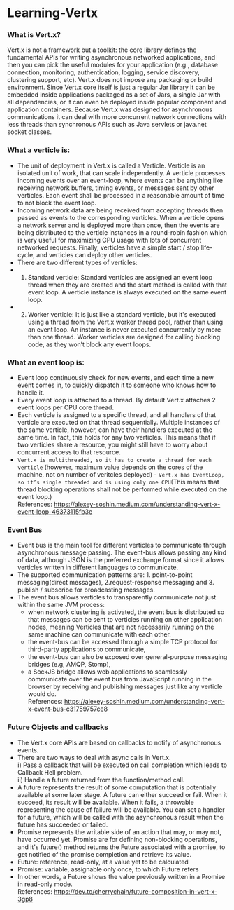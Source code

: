 # Learning-Vertx

### What is Vert.x? <br>
Vert.x is not a framework but a toolkit: the core library defines the fundamental APIs for writing asynchronous networked applications, and then you can pick the useful modules for your application (e.g., database connection, monitoring, authentication, logging, service discovery, clustering support, etc).
Vert.x does not impose any packaging or build environment. Since Vert.x core itself is just a regular Jar library it can be embedded inside applications packaged as a set of Jars, a single Jar with all dependencies, or it can even be deployed inside popular component and application containers.
Because Vert.x was designed for asynchronous communications it can deal with more concurrent network connections with less threads than synchronous APIs such as Java servlets or java.net socket classes.

### What a verticle is:
   - The unit of deployment in Vert.x is called a Verticle. Verticle is an isolated unit of work, that can scale independently. A verticle processes incoming events over an event-loop, where events can be anything like receiving network buffers, timing events, or messages sent by other verticles. Each event shall be processed in a reasonable amount of time to not block the event loop.
   - Incoming network data are being received from accepting threads then passed as events to the corresponding verticles. When a verticle opens a network server and is deployed more than once, then the events are being distributed to the verticle instances in a round-robin fashion which is very useful for maximizing CPU usage with lots of concurrent networked requests. Finally, verticles have a simple start / stop life-cycle, and verticles can deploy other verticles.
   - There are two different types of verticles:
   - 1. Standard verticle: Standard verticles are assigned an event loop thread when they are created and the start method is called with that event loop. A verticle instance is always executed on the same event loop. 
   - 2. Worker verticle: It is just like a standard verticle, but it's executed using a thread from the Vert.x worker thread pool, rather than using an event loop. An instance is never executed concurrently by more than one thread. Worker verticles are designed for calling blocking code, as they won’t block any event loops.
### What an event loop is:
   - Event loop continuously check for new events, and each time a new event comes in, to quickly dispatch it to someone who knows how to handle it.
   - Every event loop is attached to a thread. By default Vert.x attaches 2 event loops per CPU core thread. 
   - Each verticle is assigned to a specific thread, and all handlers of that verticle are executed on that thread sequentially.  Multiple instances of the same verticle,       however, can have their handlers executed at the same time. In fact, this holds for any two verticles. This means that if two verticles share a resource, you might still have to worry about concurrent access to that resource.
   - `Vert.x is multithreaded, so it has to create a thread for each verticle` (however, maximum value depends on the cores of the machine, not on number of veritcles deployed)    - `Vert.x has EventLoop, so it’s single threaded and is using only one CPU`(This means that thread blocking operations shall not be performed while executed on the event loop.) <br>
References:
https://alexey-soshin.medium.com/understanding-vert-x-event-loop-46373115fb3e
### Event Bus
   - Event bus is the main tool for different verticles to communicate through asynchronous message passing. The event-bus allows passing any kind of data, although JSON is the preferred exchange format since it allows verticles written in different languages to communicate. 
   - The supported communication patterns are: 1. point-to-point messaging(direct messages), 2.request-response messaging and 3. publish / subscribe for broadcasting messages.
   - The event bus allows verticles to transparently communicate not just within the same JVM process:
      - when network clustering is activated, the event bus is distributed so that messages can be sent to verticles running on other application nodes, meaning Verticles that are not necessarily running on the same machine can communicate with each other.
      - the event-bus can be accessed through a simple TCP protocol for third-party applications to communicate,
      - the event-bus can also be exposed over general-purpose messaging bridges (e.g, AMQP, Stomp),
      - a SockJS bridge allows web applications to seamlessly communicate over the event bus from JavaScript running in the browser by receiving and publishing messages just like any verticle would do. <br>
References:
https://alexey-soshin.medium.com/understanding-vert-x-event-bus-c31759757ce8
### Future Objects and callbacks
   - The Vert.x core APIs are based on callbacks to notify of asynchronous events. 
   - There are two ways to deal with async calls in Vert.x. <br>
      i) Pass a callback that will be executed on call completion which leads to Callback Hell problem. <br>
      ii) Handle a future returned from the function/method call. <br>
   - A future represents the result of some computation that is potentially available at some later stage. A future can either succeed or fail. When it succeed, its result will be available. When it fails, a throwable representing the cause of failure will be available. You can set a handler for a future, which will be called with the asynchronous result when the future has succeeded or failed.
   - Promise represents the writable side of an action that may, or may not, have occurred yet. Promise are for defining non-blocking operations, and it's future() method returns the Future associated with a promise, to get notified of the promise completion and retrieve its value.
   - Future: reference, read-only, at a value yet to be calculated
   - Promise: variable, assignable only once, to which Future refers
   - In other words, a Future shows the value previously written in a Promise in read-only mode. <br>
References: 
https://dev.to/cherrychain/future-composition-in-vert-x-3gp8
